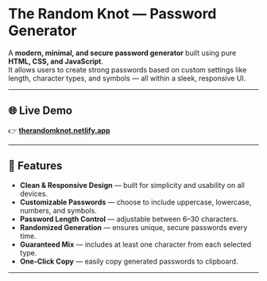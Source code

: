 # The Random Knot — Password Generator

A **modern, minimal, and secure password generator** built using pure **HTML, CSS, and JavaScript**.  
It allows users to create strong passwords based on custom settings like length, character types, and symbols — all within a sleek, responsive UI.

---

## 🌐 Live Demo
👉 **[therandomknot.netlify.app](https://therandomknot.netlify.app)**

---

## 🧩 Features

- **Clean & Responsive Design** — built for simplicity and usability on all devices.  
- **Customizable Passwords** — choose to include uppercase, lowercase, numbers, and symbols.  
- **Password Length Control** — adjustable between 6–30 characters.  
- **Randomized Generation** — ensures unique, secure passwords every time.  
- **Guaranteed Mix** — includes at least one character from each selected type.  
- **One-Click Copy** — easily copy generated passwords to clipboard.  

---